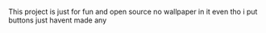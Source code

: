 This project is just for fun and open source
no wallpaper in it even tho i put buttons just havent made any
